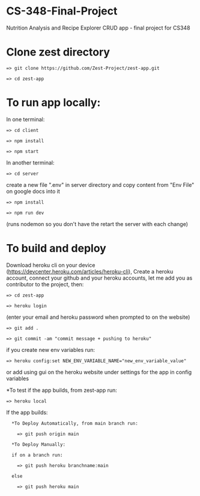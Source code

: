 # CS-348-Final-Project

Nutrition Analysis and Recipe Explorer CRUD app - final project for CS348 

# Clone zest directory

    => git clone https://github.com/Zest-Project/zest-app.git
    
    => cd zest-app

# To run app locally: 

  In one terminal: 

    => cd client

    => npm install

    => npm start

  In another terminal:  

    => cd server

  create a new file ".env" in server directory and copy content from "Env File" on google docs into it

    => npm install

    => npm run dev 

  (runs nodemon so you don't have the retart the server with each change)



# To build and deploy

  Download heroku cli on your device (https://devcenter.heroku.com/articles/heroku-cli),
  Create a heroku account, connect your github and your heroku accounts, let me add you as contributor to the project, then:  

    => cd zest-app

    => heroku login 

  (enter your email and heroku password when prompted to on the website)

    => git add .

    => git commit -am "commit message + pushing to heroku"

  if you create new env variables run: 

    => heroku config:set NEW_ENV_VARIABLE_NAME="new_env_variable_value" 

  or add using gui on the heroku website under settings for the app in config variables
  
  *To test if the app builds, from zest-app run: 
    
    => heroku local
  
  If the app builds: 

      *To Deploy Automatically, from main branch run: 

        => git push origin main

      *To Deploy Manually:

      if on a branch run: 

        => git push heroku branchname:main 

      else 

        => git push heroku main
  
